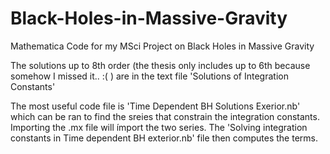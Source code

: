 # Black-Holes-in-Massive-Gravity
Mathematica Code for my MSci Project on Black Holes in Massive Gravity

The solutions up to 8th order (the thesis only includes up to 6th because somehow I missed it.. :(  ) are in the text file 'Solutions of Integration Constants'

The most useful code file is 'Time Dependent BH Solutions Exerior.nb' which can be ran to find the sreies that constrain the integration constants. Importing the .mx file will ímport the two series.
The 'Solving integration constants in Time dependent BH exterior.nb' file then computes the terms.


